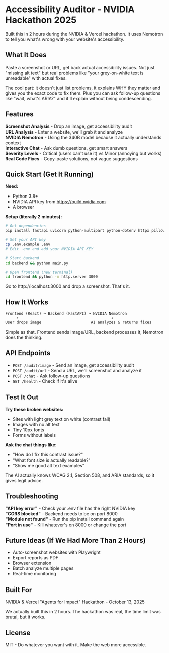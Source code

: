Accessibility Auditor - NVIDIA Hackathon 2025
==============================================

Built this in 2 hours during the NVIDIA & Vercel hackathon. It uses Nemotron to tell you what's wrong with your website's accessibility.

What It Does
-----------

Paste a screenshot or URL, get back actual accessibility issues. Not just "missing alt text" but real problems like "your grey-on-white text is unreadable" with actual fixes.

The cool part: it doesn't just list problems, it explains WHY they matter and gives you the exact code to fix them. Plus you can ask follow-up questions like "wait, what's ARIA?" and it'll explain without being condescending.

Features
--------

**Screenshot Analysis** - Drop an image, get accessibility audit  
**URL Analysis** - Enter a website, we'll grab it and analyze  
**NVIDIA Nemotron** - Using the 340B model because it actually understands context  
**Interactive Chat** - Ask dumb questions, get smart answers  
**Severity Levels** - Critical (users can't use it) vs Minor (annoying but works)  
**Real Code Fixes** - Copy-paste solutions, not vague suggestions

Quick Start (Get It Running)
----------------------------

**Need:**
- Python 3.8+
- NVIDIA API key from https://build.nvidia.com
- A browser

**Setup (literally 2 minutes):**

```bash
# Get dependencies
pip install fastapi uvicorn python-multipart python-dotenv httpx pillow pydantic

# Set your API key
cp .env.example .env
# Edit .env and add your NVIDIA_API_KEY

# Start backend
cd backend && python main.py

# Open frontend (new terminal)
cd frontend && python -m http.server 3000
```

Go to http://localhost:3000 and drop a screenshot. That's it.

How It Works
-----------

```
Frontend (React) → Backend (FastAPI) → NVIDIA Nemotron
     ↑                                         ↓
User drops image                      AI analyzes & returns fixes
```

Simple as that. Frontend sends image/URL, backend processes it, Nemotron does the thinking.

API Endpoints
------------

- `POST /audit/image` - Send an image, get accessibility audit
- `POST /audit/url` - Send a URL, we'll screenshot and analyze it
- `POST /chat` - Ask follow-up questions
- `GET /health` - Check if it's alive

Test It Out
----------

**Try these broken websites:**
- Sites with light grey text on white (contrast fail)
- Images with no alt text
- Tiny 10px fonts
- Forms without labels

**Ask the chat things like:**
- "How do I fix this contrast issue?"
- "What font size is actually readable?"
- "Show me good alt text examples"

The AI actually knows WCAG 2.1, Section 508, and ARIA standards, so it gives legit advice.

Troubleshooting
--------------

**"API key error"** - Check your .env file has the right NVIDIA key  
**"CORS blocked"** - Backend needs to be on port 8000  
**"Module not found"** - Run the pip install command again  
**"Port in use"** - Kill whatever's on 8000 or change the port  

Future Ideas (If We Had More Than 2 Hours)
------------------------------------------

- Auto-screenshot websites with Playwright
- Export reports as PDF
- Browser extension
- Batch analyze multiple pages
- Real-time monitoring

Built For
--------

NVIDIA & Vercel "Agents for Impact" Hackathon - October 13, 2025

We actually built this in 2 hours. The hackathon was real, the time limit was brutal, but it works.

License
-------

MIT - Do whatever you want with it. Make the web more accessible.

